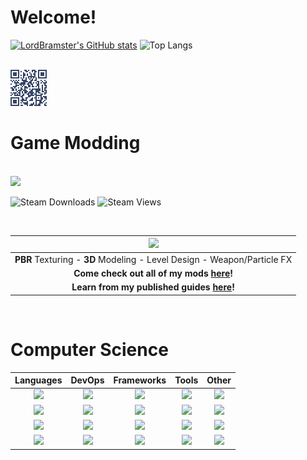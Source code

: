 # Welcome!
[![LordBramster's GitHub stats](https://github-readme-stats.vercel.app/api?username=LordBramster&hide=prs&show_icons=true&theme=ayu-mirage)](https://github.com/anuraghazra/github-readme-stats) 
![Top Langs](https://github-readme-stats.vercel.app/api/top-langs/?username=LordBramster&theme=ayu-mirage&layout=compact&langs_count=10)
<br>

<br>
<img src="assets/img/qr-code-home-003.png">
<br>

<!---
# <img src="https://img.icons8.com/fluency/2x/steam.png"> Workshop Content
# <img src="https://community.akamai.steamstatic.com/public/images/sharedfiles/banner_browse_workshop.jpg">
# <img src="https://community.akamai.steamstatic.com/public/shared/images/header/logo_steam.svg?t=962016">
-->

# Game Modding 

<br>
<img width="20%" src="https://community.akamai.steamstatic.com/public/shared/images/header/logo_steam.svg?t=962016">

![Steam Downloads](https://img.shields.io/steam/downloads/484782972?color=red&label=Downloads&style=flat-square&logo=steam)
![Steam Views](https://img.shields.io/steam/views/484782972?label=My%20Workshop%20Views&style=flat-square&logo=steam)  

<br>

| <img width="50%" src="https://content.2000ad.com/Alpha_NoBZGradient_Horizontal.png"> |
| :-------------: |
| **PBR** Texturing - **3D** Modeling - Level Design - Weapon/Particle FX |
| **Come check out all of my mods [here](https://steamcommunity.com/id/SirBrambley/myworkshopfiles/)!** |
| **Learn from my published guides [here](https://steamcommunity.com/id/SirBrambley/myworkshopfiles/?section=guides)!** |


<br/>

# Computer Science

|**Languages**|**DevOps**|**Frameworks**|**Tools**|**Other**|
|:------------:|:------------:|:------------:|:------------:| :------------:|
| <img src="https://img.icons8.com/color/2x/python.png"/> | <img width="100%" src="https://www.vectorlogo.zone/logos/gitlab/gitlab-ar21.svg"> | <img src="https://img.icons8.com/color/2x/amazon-web-services.png"/> | <img src="https://img.icons8.com/external-tal-revivo-color-tal-revivo/2x/external-neo4j-a-graph-database-management-system-developed-logo-color-tal-revivo.png"/> | <img src="https://img.icons8.com/color/2x/blender-3d.png"/> |
| <img src="https://img.icons8.com/color/2x/c-sharp-logo.png"/> | <img width="100%" src="https://www.vectorlogo.zone/logos/git-scm/git-scm-ar21.svg"> | <img width="100%" src="https://www.vectorlogo.zone/logos/djangoproject/djangoproject-ar21.svg"> | <img width="100%" src="https://www.vectorlogo.zone/logos/yaml/yaml-ar21.svg">| <img width="80%" src="https://img.icons8.com/nolan/2x/substance-painter.png"/>|
| <img src="https://img.icons8.com/color/2x/java-coffee-cup-logo.png"/> | <img width="200%" src="https://www.vectorlogo.zone/logos/docker/docker-ar21.svg"> | <img width="100%" src="https://img.icons8.com/color/2x/numpy.png"> |<img width="100%" src="https://www.vectorlogo.zone/logos/tcl/tcl-ar21.svg"> | <img src="https://img.icons8.com/color/2x/gimp.png"/> |
| <img src="https://img.icons8.com/external-tal-revivo-color-tal-revivo/2x/external-powershell-a-task-based-command-line-shell-and-scripting-language-logo-color-tal-revivo.png"/> | <img src="https://img.icons8.com/color/2x/amazon-s3.png"/> | <img width="50%" src="https://img.icons8.com/color/2x/bot.png">|<img width="100%" src="https://www.vectorlogo.zone/logos/json/json-ar21.svg"> | <img src="https://img.icons8.com/color/2x/wordpress.png"/> |
